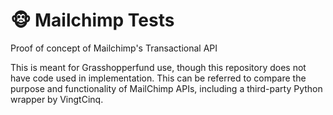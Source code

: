 # 🐵 Mailchimp Tests
Proof of concept of Mailchimp's Transactional API 

This is meant for Grasshopperfund use, though this repository does not have code used in implementation. 
This can be referred to compare the purpose and functionality of MailChimp APIs, including a third-party Python wrapper by VingtCinq. 
